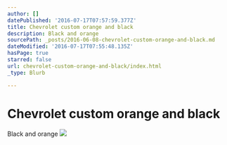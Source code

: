 ```yaml
---
author: []
datePublished: '2016-07-17T07:57:59.377Z'
title: Chevrolet custom orange and black
description: Black and orange
sourcePath: _posts/2016-06-08-chevrolet-custom-orange-and-black.md
dateModified: '2016-07-17T07:55:48.135Z'
hasPage: true
starred: false
url: chevrolet-custom-orange-and-black/index.html
_type: Blurb

---
```

# Chevrolet custom orange and black

Black and orange
![](https://the-grid-user-content.s3-us-west-2.amazonaws.com/9acfa20c-c55e-414b-a4d6-fb42ea04e63d.jpg)